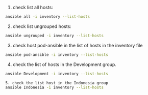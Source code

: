 1. check list all hosts:

```bash
ansible all -i inventory --list-hosts
```

2. check list ungrouped hosts:

```bash
ansible ungrouped -i inventory --list-hosts
```

3. check host pod-ansible in the list of hosts in the inventory file

```bash
ansible pod-ansible -i inventory --list-hosts
```

4. check the list of hosts in the Development group.

```bash
ansible Development -i inventory --list-hosts
```

```bash
5. check the list host in the Indonesia group
ansible Indonesia -i inventory --list-hosts
```